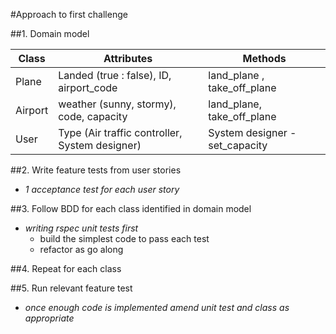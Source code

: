 #Approach to first challenge

##1. Domain model

Class | Attributes| Methods
------------ | ------------- |------------
Plane| Landed (true : false), ID, airport_code |land_plane , take_off_plane 
Airport | weather (sunny, stormy), code, capacity|land_plane, take_off_plane
User | Type (Air traffic controller, System designer)| System designer - set_capacity

##2. Write feature tests from user stories 
  - _1 acceptance test for each user story_

##3. Follow BDD for each class identified in domain model
  - _writing rspec unit tests first_
      * build the simplest code to pass each test
      * refactor as go along
  
##4. Repeat for each class 

##5. Run relevant feature test
  - _once enough code is implemented_
         _amend unit test and class as appropriate_
